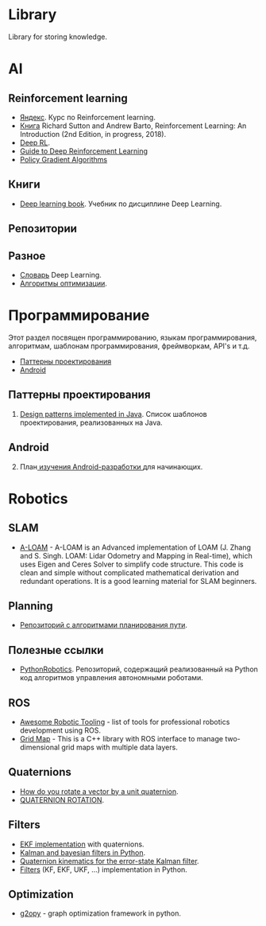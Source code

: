# Library
Library for storing knowledge.

# AI

## Reinforcement learning
- [Яндекс](https://github.com/yandexdataschool/Practical_RL). Курс по Reinforcement learning.
- [Книга](http://incompleteideas.net/book/bookdraft2018jan1.pdf) Richard Sutton and Andrew Barto, Reinforcement Learning: An Introduction (2nd Edition, in progress, 2018).
- [Deep RL](https://skymind.ai/wiki/deep-reinforcement-learning).
- [Guide to Deep Reinforcement Learning](https://skymind.ai/wiki/deep-reinforcement-learning)
- [Policy Gradient Algorithms](https://lilianweng.github.io/lil-log/2018/04/08/policy-gradient-algorithms.html)

## Книги
- [Deep learning book](http://www.deeplearningbook.org). Учебник по дисциплине Deep Learning. 

## Репозитории

## Разное
- [Словарь](https://towardsdatascience.com/the-deep-learning-ai-dictionary-ade421df39e4) Deep Learning.
- [Алгоритмы оптимизации](http://ruder.io/optimizing-gradient-descent/index.html).

# Программирование
Этот раздел посвящен программированию, языкам программирования, алгоритмам, шаблонам программирования, фреймворкам, API's и т.д.

- [Паттерны проектирования](#Паттерны-проектирования)
- [Android](#Android)
  
## Паттерны проектирования
1. [Design patterns implemented in Java](https://github.com/iluwatar/java-design-patterns). Список шаблонов проектирования, реализованных на Java.
## Android
2. План[ изучения Android-разработки ](https://apptractor.ru/learn/plan-izucheniya-android-razrabotki-dlya-nachinayushhih.html) для начинающих.

# Robotics

## SLAM
- [A-LOAM](https://github.com/HKUST-Aerial-Robotics/A-LOAM) - A-LOAM is an Advanced implementation of LOAM (J. Zhang and S. Singh. LOAM: Lidar Odometry and Mapping in Real-time), which uses Eigen and Ceres Solver to simplify code structure. This code is clean and simple without complicated mathematical derivation and redundant operations. It is a good learning material for SLAM beginners.

## Planning
- [Репозиторий с алгоритмами планирования пути](https://github.com/zhm-real/PathPlanning).

## Полезные ссылки
- [PythonRobotics](https://github.com/AtsushiSakai/PythonRobotics). Репозиторий, содержащий реализованный на Python код алгоритмов управления автономными роботами.

## ROS
- [Awesome Robotic Tooling](https://github.com/protontypes/awesome-robotic-tooling) - list of tools for professional robotics development using ROS.
- [Grid Map](https://github.com/ANYbotics/grid_map) - This is a C++ library with ROS interface to manage two-dimensional grid maps with multiple data layers. 

## Quaternions
- [How do you rotate a vector by a unit quaternion](https://math.stackexchange.com/questions/40164/how-do-you-rotate-a-vector-by-a-unit-quaternion).
- [QUATERNION ROTATION](https://www.thepoorengineer.com/en/quaternion/).

## Filters
- [EKF implementation](https://www.thepoorengineer.com/en/ekf-impl/) with quaternions. 
- [Kalman and bayesian filters in Python](https://github.com/rlabbe/Kalman-and-Bayesian-Filters-in-Python).
- [Quaternion kinematics for the error-state Kalman filter](https://arxiv.org/pdf/1711.02508.pdf).
- [Filters](https://github.com/rlabbe/filterpy) (KF, EKF, UKF, ...) implementation in Python.

## Optimization
- [g2opy](https://github.com/uoip/g2opy) - graph optimization framework in python. 

